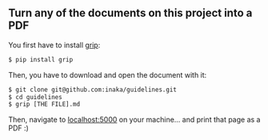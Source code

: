 ## Turn any of the documents on this project into a PDF

You first have to install [grip](https://github.com/joeyespo/grip):
```bash
$ pip install grip
```

Then, you have to download and open the document with it:
```bash
$ git clone git@github.com:inaka/guidelines.git
$ cd guidelines
$ grip [THE FILE].md
```

Then, navigate to [localhost:5000](http://localhost:5000) on your machine… and print that page as a PDF :)
